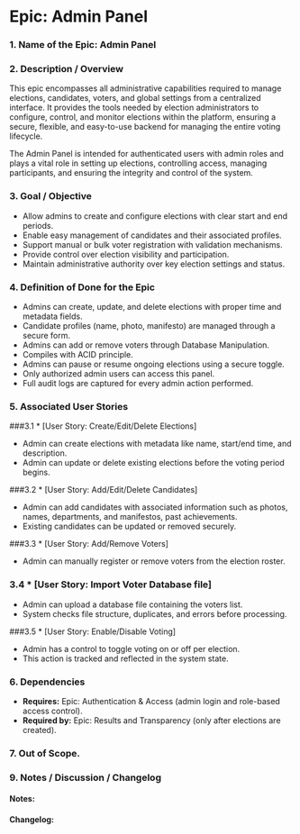 # Epic: Admin Panel

### **1. Name of the Epic: Admin Panel**

### **2. Description / Overview**

This epic encompasses all administrative capabilities required to manage elections, candidates, voters, and global settings from a centralized interface. It provides the tools needed by election administrators to configure, control, and monitor elections within the platform, ensuring a secure, flexible, and easy-to-use backend for managing the entire voting lifecycle.

The Admin Panel is intended for authenticated users with admin roles and plays a vital role in setting up elections, controlling access, managing participants, and ensuring the integrity and control of the system.

### **3. Goal / Objective**

* Allow admins to create and configure elections with clear start and end periods.
* Enable easy management of candidates and their associated profiles.
* Support manual or bulk voter registration with validation mechanisms.
* Provide control over election visibility and participation.
* Maintain administrative authority over key election settings and status.


### **4. Definition of Done for the Epic**

* Admins can create, update, and delete elections with proper time and metadata fields.
* Candidate profiles (name, photo, manifesto) are managed through a secure form.
* Admins can add or remove voters through Database Manipulation.
* Compiles with ACID principle.
* Admins can pause or resume ongoing elections using a secure toggle.
* Only authorized admin users can access this panel.
* Full audit logs are captured for every admin action performed.

### **5. Associated User Stories**

###3.1 * [User Story: Create/Edit/Delete Elections]
  - Admin can create elections with metadata like name, start/end time, and description.
  - Admin can update or delete existing elections before the voting period begins.

###3.2 * [User Story: Add/Edit/Delete Candidates]
  - Admin can add candidates with associated information such as photos, names, departments, and manifestos, past achievements.
  - Existing candidates can be updated or removed securely.

###3.3 * [User Story: Add/Remove Voters]
  - Admin can manually register or remove voters from the election roster.

### 3.4 * [User Story: Import Voter Database file]
  - Admin can upload a database file containing the voters list.
  - System checks file structure, duplicates, and errors before processing.

###3.5 * [User Story: Enable/Disable Voting]
  - Admin has a control to toggle voting on or off per election.
  - This action is tracked and reflected in the system state.

### **6. Dependencies**

* **Requires:** Epic: Authentication & Access (admin login and role-based access control).
* **Required by:** Epic: Results and Transparency (only after elections are created).

### **7. Out of Scope.**

### **9. Notes / Discussion / Changelog**

#### Notes:

#### Changelog:

